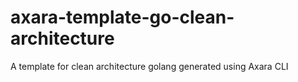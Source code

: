 # axara-template-go-clean-architecture
A template for clean architecture golang generated using Axara CLI
